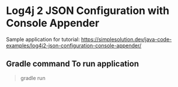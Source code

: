 # Log4j 2 JSON Configuration with Console Appender
Sample application for tutorial: https://simplesolution.dev/java-code-examples/log4j2-json-configuration-console-appender/

## Gradle command To run application 
> gradle run

